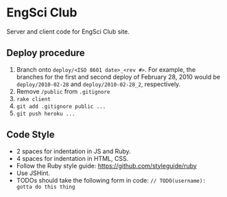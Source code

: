 EngSci Club
====================

Server and client code for EngSci Club site.

## Deploy procedure
1. Branch onto `deploy/<ISO 8601 date>_<rev #>`. For example, the branches for the first and second deploy of February 28, 2010 would be `deploy/2010-02-28` and `deploy/2010-02-28_2`, respectively.
1. Remove `/public` from `.gitignore`
1. `rake client`
1. `git add .gitignore public ...`
1. `git push heroku ...`

## Code Style
-  2 spaces for indentation in JS and Ruby.
-  4 spaces for indentation in HTML, CSS.
-  Follow the Ruby style guide: https://github.com/styleguide/ruby
-  Use JSHint.
-  TODOs should take the following form in code: `// TODO(username): gotta do this thing`
